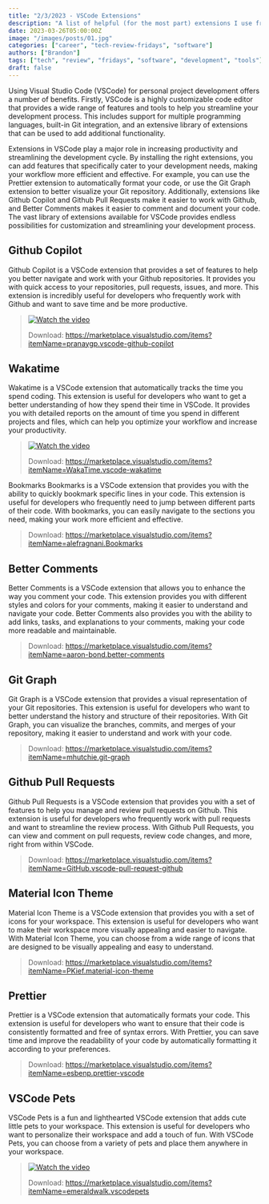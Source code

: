 ```yaml
---
title: "2/3/2023 - VSCode Extensions"
description: "A list of helpful (for the most part) extensions I use frequently on vscode."
date: 2023-03-26T05:00:00Z
image: "/images/posts/01.jpg"
categories: ["career", "tech-review-fridays", "software"]
authors: ["Brandon"]
tags: ["tech", "review", "fridays", "software", "development", "tools"]
draft: false
---
```


Using Visual Studio Code (VSCode) for personal project development offers a number of benefits. Firstly, VSCode is a highly customizable code editor that provides a wide range of features and tools to help you streamline your development process. This includes support for multiple programming languages, built-in Git integration, and an extensive library of extensions that can be used to add additional functionality.

Extensions in VSCode play a major role in increasing productivity and streamlining the development cycle. By installing the right extensions, you can add features that specifically cater to your development needs, making your workflow more efficient and effective. For example, you can use the Prettier extension to automatically format your code, or use the Git Graph extension to better visualize your Git repository. Additionally, extensions like Github Copilot and Github Pull Requests make it easier to work with Github, and Better Comments makes it easier to comment and document your code. The vast library of extensions available for VSCode provides endless possibilities for customization and streamlining your development process.

  

## Github Copilot

Github Copilot is a VSCode extension that provides a set of features to help you better navigate and work with your Github repositories. It provides you with quick access to your repositories, pull requests, issues, and more. This extension is incredibly useful for developers who frequently work with Github and want to save time and be more productive.
> [![Watch the video](https://files.gitbook.com/v0/b/gitbook-x-prod.appspot.com/o/spaces%2FQ1NWcxNJXUQhsOdEMWBq%2Fuploads%2FY1YKaSNz4eYBvg4CDLlW%2FScreenshot%202023-02-02%20at%206.43.03%20PM.png?alt=media&token=df44b114-2d3b-4a06-90aa-e745b631d091)](https://files.gitbook.com/v0/b/gitbook-x-prod.appspot.com/o/spaces%2FQ1NWcxNJXUQhsOdEMWBq%2Fuploads%2FY1YKaSNz4eYBvg4CDLlW%2FScreenshot%202023-02-02%20at%206.43.03%20PM.png?alt=media&token=df44b114-2d3b-4a06-90aa-e745b631d091)
> 
> Download: https://marketplace.visualstudio.com/items?itemName=pranaygp.vscode-github-copilot


## Wakatime
Wakatime is a VSCode extension that automatically tracks the time you spend coding. This extension is useful for developers who want to get a better understanding of how they spend their time in VSCode. It provides you with detailed reports on the amount of time you spend in different projects and files, which can help you optimize your workflow and increase your productivity.
> [![Watch the video](https://files.gitbook.com/v0/b/gitbook-x-prod.appspot.com/o/spaces%2FQ1NWcxNJXUQhsOdEMWBq%2Fuploads%2Fe0AgFYoRF5K41pzU0UHu%2FScreenshot%202023-02-02%20at%206.43.57%20PM.png?alt=media&token=2e76f012-2ad9-4382-a680-22e826443cd0)](https://files.gitbook.com/v0/b/gitbook-x-prod.appspot.com/o/spaces%2FQ1NWcxNJXUQhsOdEMWBq%2Fuploads%2Fe0AgFYoRF5K41pzU0UHu%2FScreenshot%202023-02-02%20at%206.43.57%20PM.png?alt=media&token=2e76f012-2ad9-4382-a680-22e826443cd0)
> 
> Download: https://marketplace.visualstudio.com/items?itemName=WakaTime.vscode-wakatime

Bookmarks
Bookmarks is a VSCode extension that provides you with the ability to quickly bookmark specific lines in your code. This extension is useful for developers who frequently need to jump between different parts of their code. With bookmarks, you can easily navigate to the sections you need, making your work more efficient and effective.
> Download: https://marketplace.visualstudio.com/items?itemName=alefragnani.Bookmarks

  

## Better Comments
Better Comments is a VSCode extension that allows you to enhance the way you comment your code. This extension provides you with different styles and colors for your comments, making it easier to understand and navigate your code. Better Comments also provides you with the ability to add links, tasks, and explanations to your comments, making your code more readable and maintainable.
> Download: https://marketplace.visualstudio.com/items?itemName=aaron-bond.better-comments

  

## Git Graph
Git Graph is a VSCode extension that provides a visual representation of your Git repositories. This extension is useful for developers who want to better understand the history and structure of their repositories. With Git Graph, you can visualize the branches, commits, and merges of your repository, making it easier to understand and work with your code.
> Download: https://marketplace.visualstudio.com/items?itemName=mhutchie.git-graph

  

## Github Pull Requests
Github Pull Requests is a VSCode extension that provides you with a set of features to help you manage and review pull requests on Github. This extension is useful for developers who frequently work with pull requests and want to streamline the review process. With Github Pull Requests, you can view and comment on pull requests, review code changes, and more, right from within VSCode.
> Download: https://marketplace.visualstudio.com/items?itemName=GitHub.vscode-pull-request-github

  

## Material Icon Theme
Material Icon Theme is a VSCode extension that provides you with a set of icons for your workspace. This extension is useful for developers who want to make their workspace more visually appealing and easier to navigate. With Material Icon Theme, you can choose from a wide range of icons that are designed to be visually appealing and easy to understand.
> Download: https://marketplace.visualstudio.com/items?itemName=PKief.material-icon-theme
  
## Prettier
Prettier is a VSCode extension that automatically formats your code. This extension is useful for developers who want to ensure that their code is consistently formatted and free of syntax errors. With Prettier, you can save time and improve the readability of your code by automatically formatting it according to your preferences.  
> Download: https://marketplace.visualstudio.com/items?itemName=esbenp.prettier-vscode    

  
## VSCode Pets
VSCode Pets is a fun and lighthearted VSCode extension that adds cute little pets to your workspace. This extension is useful for developers who want to personalize their workspace and add a touch of fun. With VSCode Pets, you can choose from a variety of pets and place them anywhere in your workspace.
> [![Watch the video](https://files.gitbook.com/v0/b/gitbook-x-prod.appspot.com/o/spaces%2FQ1NWcxNJXUQhsOdEMWBq%2Fuploads%2FCKPkGddEQhmp7FIxmyf1%2FScreenshot%202023-02-02%20at%206.48.13%20PM.png?alt=media&token=ad3421ad-a8b5-43fa-8b8a-fec20aa3ea28)](https://files.gitbook.com/v0/b/gitbook-x-prod.appspot.com/o/spaces%2FQ1NWcxNJXUQhsOdEMWBq%2Fuploads%2FCKPkGddEQhmp7FIxmyf1%2FScreenshot%202023-02-02%20at%206.48.13%20PM.png?alt=media&token=ad3421ad-a8b5-43fa-8b8a-fec20aa3ea28)
> 
> Download: https://marketplace.visualstudio.com/items?itemName=emeraldwalk.vscodepets

